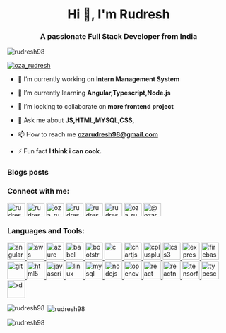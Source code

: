<h1 align="center">Hi 👋, I'm Rudresh</h1>
<h3 align="center">A passionate Full Stack Developer from India</h3>

<p align="left"> <img src="https://komarev.com/ghpvc/?username=rudresh98&label=Profile%20views&color=0e75b6&style=flat" alt="rudresh98" /> </p>

<p align="left"> <a href="https://twitter.com/oza_rudresh" target="blank"><img src="https://img.shields.io/twitter/follow/oza_rudresh?logo=twitter&style=for-the-badge" alt="oza_rudresh" /></a> </p>

- 🔭 I’m currently working on **Intern Management System**

- 🌱 I’m currently learning **Angular,Typescript,Node.js**

- 👯 I’m looking to collaborate on **more frontend project**

<!--- 👨‍💻 All of my projects are available at [rudresh98](rudresh98.github.io)-->

- 💬 Ask me about **JS,HTML,MYSQL,CSS,**

- 📫 How to reach me **ozarudresh98@gmail.com**

- ⚡ Fun fact **I think i can cook.**

### Blogs posts

<!-- BLOG-POST-LIST:START -->
<!-- BLOG-POST-LIST:END -->

<h3 align="left">Connect with me:</h3>
<p align="left">
<a href="https://codepen.io/rudresh98" target="blank"><img align="center" src="https://cdn.jsdelivr.net/npm/simple-icons@3.0.1/icons/codepen.svg" alt="rudresh98" height="30" width="40" /></a>
<a href="https://dev.to/rudreshoza18" target="blank"><img align="center" src="https://cdn.jsdelivr.net/npm/simple-icons@3.0.1/icons/dev-dot-to.svg" alt="rudreshoza18" height="30" width="40" /></a>
<a href="https://twitter.com/oza_rudresh" target="blank"><img align="center" src="https://cdn.jsdelivr.net/npm/simple-icons@3.0.1/icons/twitter.svg" alt="oza_rudresh" height="30" width="40" /></a>
<a href="https://linkedin.com/in/rudreshoza98" target="blank"><img align="center" src="https://cdn.jsdelivr.net/npm/simple-icons@3.0.1/icons/linkedin.svg" alt="rudreshoza98" height="30" width="40" /></a>
<a href="https://stackoverflow.com/users/rudresh-oza" target="blank"><img align="center" src="https://cdn.jsdelivr.net/npm/simple-icons@3.0.1/icons/stackoverflow.svg" alt="rudresh-oza" height="30" width="40" /></a>
<a href="https://www.facebook.com/ozarudresh/" target="blank"><img align="center" src="https://cdn.jsdelivr.net/npm/simple-icons@3.0.1/icons/facebook.svg" alt="rudresh oza" height="30" width="40" /></a>
<a href="https://www.instagram.com/rudresh_oza/" target="blank"><img align="center" src="https://cdn.jsdelivr.net/npm/simple-icons@3.0.1/icons/instagram.svg" alt="oza_rudresh" height="30" width="40" /></a>
<a href="https://medium.com/@ozarudresh98" target="blank"><img align="center" src="https://cdn.jsdelivr.net/npm/simple-icons@3.0.1/icons/medium.svg" alt="@ozarudresh98" height="30" width="40" /></a>
</p>

<h3 align="left">Languages and Tools:</h3>
<p align="left"> <a href="https://angular.io" target="_blank"> <img src="https://devicons.github.io/devicon/devicon.git/icons/angularjs/angularjs-original.svg" alt="angularjs" width="40" height="40"/> </a> <a href="https://aws.amazon.com" target="_blank"> <img src="https://devicons.github.io/devicon/devicon.git/icons/amazonwebservices/amazonwebservices-original-wordmark.svg" alt="aws" width="40" height="40"/> </a> <a href="https://azure.microsoft.com/en-in/" target="_blank"> <img src="https://www.vectorlogo.zone/logos/microsoft_azure/microsoft_azure-icon.svg" alt="azure" width="40" height="40"/> </a> <a href="https://babeljs.io/" target="_blank"> <img src="https://www.vectorlogo.zone/logos/babeljs/babeljs-icon.svg" alt="babel" width="40" height="40"/> </a> <a href="https://getbootstrap.com" target="_blank"> <img src="https://devicons.github.io/devicon/devicon.git/icons/bootstrap/bootstrap-plain.svg" alt="bootstrap" width="40" height="40"/> </a> <a href="https://www.cprogramming.com/" target="_blank"> <img src="https://devicons.github.io/devicon/devicon.git/icons/c/c-original.svg" alt="c" width="40" height="40"/> </a> <a href="https://www.chartjs.org" target="_blank"> <img src="https://www.chartjs.org/media/logo-title.svg" alt="chartjs" width="40" height="40"/> </a> <a href="https://www.w3schools.com/cpp/" target="_blank"> <img src="https://devicons.github.io/devicon/devicon.git/icons/cplusplus/cplusplus-original.svg" alt="cplusplus" width="40" height="40"/> </a> <a href="https://www.w3schools.com/css/" target="_blank"> <img src="https://devicons.github.io/devicon/devicon.git/icons/css3/css3-original-wordmark.svg" alt="css3" width="40" height="40"/> </a> <a href="https://expressjs.com" target="_blank"> <img src="https://devicons.github.io/devicon/devicon.git/icons/express/express-original-wordmark.svg" alt="express" width="40" height="40"/> </a> <a href="https://firebase.google.com/" target="_blank"> <img src="https://www.vectorlogo.zone/logos/firebase/firebase-icon.svg" alt="firebase" width="40" height="40"/> </a> <a href="https://git-scm.com/" target="_blank"> <img src="https://www.vectorlogo.zone/logos/git-scm/git-scm-icon.svg" alt="git" width="40" height="40"/> </a> <a href="https://www.w3.org/html/" target="_blank"> <img src="https://devicons.github.io/devicon/devicon.git/icons/html5/html5-original-wordmark.svg" alt="html5" width="40" height="40"/> </a> <a href="https://developer.mozilla.org/en-US/docs/Web/JavaScript" target="_blank"> <img src="https://devicons.github.io/devicon/devicon.git/icons/javascript/javascript-original.svg" alt="javascript" width="40" height="40"/> </a> <a href="https://www.linux.org/" target="_blank"> <img src="https://devicons.github.io/devicon/devicon.git/icons/linux/linux-original.svg" alt="linux" width="40" height="40"/> </a> <a href="https://www.mysql.com/" target="_blank"> <img src="https://devicons.github.io/devicon/devicon.git/icons/mysql/mysql-original-wordmark.svg" alt="mysql" width="40" height="40"/> </a> <a href="https://nodejs.org" target="_blank"> <img src="https://devicons.github.io/devicon/devicon.git/icons/nodejs/nodejs-original-wordmark.svg" alt="nodejs" width="40" height="40"/> </a> <a href="https://opencv.org/" target="_blank"> <img src="https://www.vectorlogo.zone/logos/opencv/opencv-icon.svg" alt="opencv" width="40" height="40"/> </a> <a href="https://reactjs.org/" target="_blank"> <img src="https://devicons.github.io/devicon/devicon.git/icons/react/react-original-wordmark.svg" alt="react" width="40" height="40"/> </a> <a href="https://reactnative.dev/" target="_blank"> <img src="https://reactnative.dev/img/header_logo.svg" alt="reactnative" width="40" height="40"/> </a> <a href="https://www.tensorflow.org" target="_blank"> <img src="https://www.vectorlogo.zone/logos/tensorflow/tensorflow-icon.svg" alt="tensorflow" width="40" height="40"/> </a> <a href="https://www.typescriptlang.org/" target="_blank"> <img src="https://devicons.github.io/devicon/devicon.git/icons/typescript/typescript-original.svg" alt="typescript" width="40" height="40"/> </a> <a href="https://www.adobe.com/products/xd.html" target="_blank"> <img src="https://cdn.worldvectorlogo.com/logos/adobe-xd.svg" alt="xd" width="40" height="40"/> </a> </p>

<p><img align="left" src="https://github-readme-stats.vercel.app/api/top-langs?username=rudresh98&show_icons=true&locale=en&layout=compact" alt="rudresh98" /></p>

<p>&nbsp;<img align="center" src="https://github-readme-stats.vercel.app/api?username=rudresh98&show_icons=true&locale=en" alt="rudresh98" /></p>

<p><img align="center" src="https://github-readme-streak-stats.herokuapp.com/?user=rudresh98&" alt="rudresh98" /></p>
